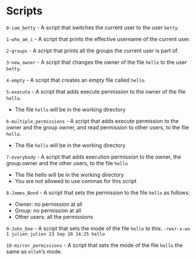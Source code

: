 # Scripts

`0-iam_betty` - A script that switches the current user to the user `betty`.

`1-who_am_i` - A script that prints the effective username of the current user.

`2-groups` - A script that prints all the groups the current user is part of.

`3-new_owner` - A script that changes the owner of the file `hello` to the user `betty`.

`4-empty` - A script that creates an empty file called `hello`.

`5-execute` - A script that adds execute permission to the owner of the file `hello`.
- The file `hello` will be in the working directory

`6-multiple_permissions` - A script that adds execute permission to the owner and the group owner, and read permission to other users, to the file `hello`.
- The file `hello` will be in the working directory

`7-everybody` - A script that adds execution permission to the owner, the group owner and the other users, to the file `hello`
- The file hello will be in the working directory
- You are not allowed to use commas for this script

`8-James_Bond` - A script that sets the permission to the file `hello` as follows:
- Owner: no permission at all
- Group: no permission at all
- Other users: all the permissions

`9-John_Doe` - A script that sets the mode of the file `hello` to this: `-rwxr-x-wx 1 julien julien 23 Sep 20 14:25 hello`

`10-mirror_permissions` - A script that sets the mode of the file `hello` the same as `olleh`’s mode.
